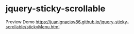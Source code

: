 # jquery-sticky-scrollable

Preview Demo
<https://juanignaciov86.github.io/jquery-sticky-scrollable/stickyMenu.html>
